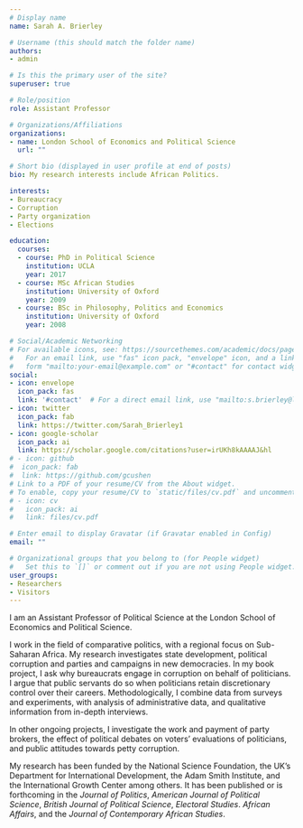 ```yaml
---
# Display name
name: Sarah A. Brierley

# Username (this should match the folder name)
authors:
- admin

# Is this the primary user of the site?
superuser: true

# Role/position
role: Assistant Professor

# Organizations/Affiliations
organizations:
- name: London School of Economics and Political Science
  url: ""

# Short bio (displayed in user profile at end of posts)
bio: My research interests include African Politics. 

interests:
- Bureaucracy 
- Corruption
- Party organization
- Elections

education:
  courses:
  - course: PhD in Political Science
    institution: UCLA
    year: 2017
  - course: MSc African Studies
    institution: University of Oxford
    year: 2009
  - course: BSc in Philosophy, Politics and Economics
    institution: University of Oxford 
    year: 2008

# Social/Academic Networking
# For available icons, see: https://sourcethemes.com/academic/docs/page-builder/#icons
#   For an email link, use "fas" icon pack, "envelope" icon, and a link in the
#   form "mailto:your-email@example.com" or "#contact" for contact widget.
social:
- icon: envelope
  icon_pack: fas
  link: '#contact'  # For a direct email link, use "mailto:s.brierley@lse.ac.uk".
- icon: twitter
  icon_pack: fab
  link: https://twitter.com/Sarah_Brierley1
- icon: google-scholar
  icon_pack: ai
  link: https://scholar.google.com/citations?user=irUKh8kAAAAJ&hl
# - icon: github
#  icon_pack: fab
#  link: https://github.com/gcushen
# Link to a PDF of your resume/CV from the About widget.
# To enable, copy your resume/CV to `static/files/cv.pdf` and uncomment the lines below.
# - icon: cv
#   icon_pack: ai
#   link: files/cv.pdf

# Enter email to display Gravatar (if Gravatar enabled in Config)
email: ""

# Organizational groups that you belong to (for People widget)
#   Set this to `[]` or comment out if you are not using People widget.
user_groups:
- Researchers
- Visitors
---
```


I am an Assistant Professor of Political Science at the London School of Economics and Political Science. 

I work in the field of comparative politics, with a regional focus on Sub-Saharan Africa.  My research investigates state development, political corruption and parties and campaigns in new democracies. In my book project, I ask why bureaucrats engage in corruption on behalf of politicians. I argue that public servants do so when politicians retain discretionary control over their careers. Methodologically, I combine data from surveys and experiments, with analysis of administrative data, and qualitative information from in-depth interviews. 

In other ongoing projects, I investigate the work and payment of party brokers, the effect of political debates on voters’ evaluations of politicians, and public attitudes towards petty corruption. 

My research has been funded by the National Science Foundation, the UK’s Department for International Development, the Adam Smith Institute, and the International Growth Center among others. It has been published or is forthcoming in the _Journal of Politics_, _American Journal of Political Science_, _British Journal of Political Science_, _Electoral Studies_. _African Affairs_, and the _Journal of Contemporary African Studies_. 
 
